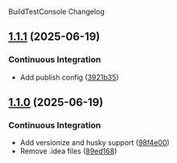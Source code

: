 BuildTestConsole Changelog
<a name="1.1.1"></a>
## [1.1.1](https://www.github.com/jeffu231/WSJT-XPublisher/releases/tag/v1.1.1) (2025-06-19)

### Continuous Integration

* Add publish config ([3921b35](https://www.github.com/jeffu231/WSJT-XPublisher/commit/3921b35c4cc6d8956d32123bc1fc0ef373324339))

<a name="1.1.0"></a>
## [1.1.0](https://www.github.com/jeffu231/WSJT-XPublisher/releases/tag/v1.1.0) (2025-06-19)

### Continuous Integration

* Add versionize and husky support ([98f4e00](https://www.github.com/jeffu231/WSJT-XPublisher/commit/98f4e0067e8e1423c22a0263f700d86e86e6d6a9))
* Remove .idea files ([89ed168](https://www.github.com/jeffu231/WSJT-XPublisher/commit/89ed1689e9339eab5ae28bb11bf715051843f5ce))

